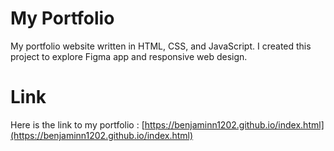 # My Portfolio
My portfolio website written in HTML, CSS, and JavaScript. I created this project to explore Figma app and responsive web design.

# Link
Here is the link to my portfolio : [https://benjaminn1202.github.io/index.html](https://benjaminn1202.github.io/index.html)
